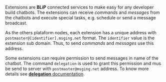 
Extensions are **BLiP** connected services to make easy for any developer build chatbots. The extensions can receive *commands* and *messages* from the chatbots and execute special tasks, e.g. schedule or send a message broadcast.

As the others plataform nodes, each extension has a unique address with `postmaster@[identifier].msging.net` format. The `identifier` value is the extension sub domain. Thus, to send *commands* and *messages* use this address.

Some extensions can require permission to send messages in name of the chatbot. The command `delegation` is used to grant this permission and mus be send to server with `postmaster@msging.net` address. To know more details see [**delegation** documentation](./#/docs/extensions/delegation).
